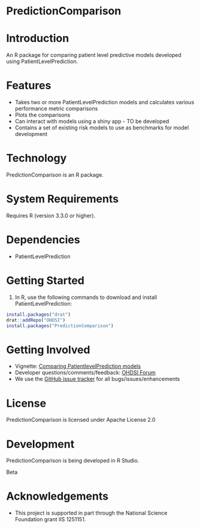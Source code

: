 PredictionComparison
======================

  Introduction
============
  An R package for comparing patient level predictive models developed using PatientLevelPrediction.

Features
========
  - Takes two or more PatientLevelPrediction models and calculates various performance metric comparisons
  - Plots the comparisons
  - Can interact with models using a shiny app - TO be developed
  - Contains a set of existing risk models to use as benchmarks for model development

  Technology
==========
  PredictionComparison is an R package.

System Requirements
===================
  Requires R (version 3.3.0 or higher).

Dependencies
============
  * PatientLevelPrediction

Getting Started
===============
  1. In R, use the following commands to download and install PatientLevelPrediction:

  ```r
install.packages("drat")
drat::addRepo("OHDSI")
install.packages("PredictionComparison")
```

  Getting Involved
================
  * Vignette: [Comparing PatientlevelPrediction models](https://github.com/OHDSI/PatientLevelPrediction/blob/master/inst/doc/BuildingPredictiveModels.pdf)
  * Developer questions/comments/feedback: <a href="http://forumBuildingPredictiveModels.pdfs.ohdsi.org/c/developers">OHDSI Forum</a>
  * We use the <a href="../../issues">GitHub issue tracker</a> for all bugs/issues/enhancements

License
=======
  PredictionComparison is licensed under Apache License 2.0

Development
===========
  PredictionComparison is being developed in R Studio.

Beta

# Acknowledgements
- This project is supported in part through the National Science Foundation grant IIS 1251151.

